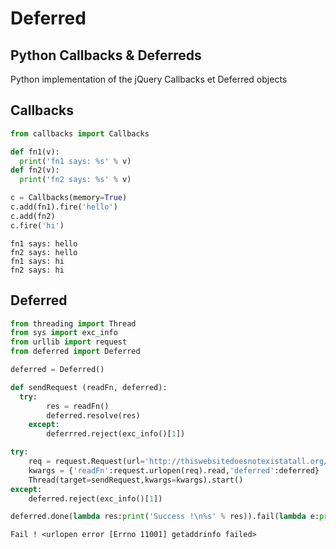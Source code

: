 Deferred
========

Python Callbacks &amp; Deferreds
--------------------------------

Python implementation of the jQuery Callbacks et Deferred objects

Callbacks
---------
```python
from callbacks import Callbacks

def fn1(v):
  print('fn1 says: %s' % v)
def fn2(v):
  print('fn2 says: %s' % v)

c = Callbacks(memory=True)
c.add(fn1).fire('hello')
c.add(fn2)
c.fire('hi')
```
```
fn1 says: hello
fn2 says: hello
fn1 says: hi
fn2 says: hi
```

Deferred
--------
```python
from threading import Thread
from sys import exc_info
from urllib import request
from deferred import Deferred

deferred = Deferred()

def sendRequest (readFn, deferred):
  try:
		res = readFn()
		deferred.resolve(res)
	except:
		deferrred.reject(exc_info()[1])

try:
	req = request.Request(url='http://thiswebsitedoesnotexistatall.org/')
	kwargs = {'readFn':request.urlopen(req).read,'deferred':deferred}
	Thread(target=sendRequest,kwargs=kwargs).start()
except:
	deferred.reject(exc_info()[1])

deferred.done(lambda res:print('Success !\n%s' % res)).fail(lambda e:print('Fail ! %s' % e))
```
```
Fail ! <urlopen error [Errno 11001] getaddrinfo failed>
```
